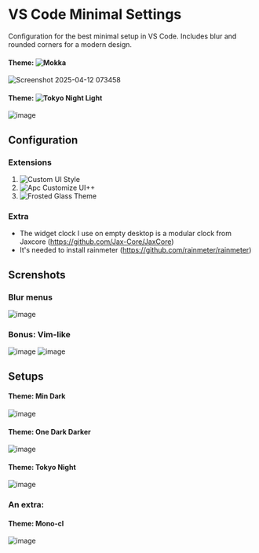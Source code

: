 # VS Code Minimal Settings

Configuration for the best minimal setup in VS Code. Includes blur and rounded corners for a modern design.

#### Theme: ![Mokka](https://marketplace.visualstudio.com/items/?itemName=Demenskiy.mokka)
![Screenshot 2025-04-12 073458](https://github.com/user-attachments/assets/853f08a9-25c2-4eba-965e-092ecf1281c9)

#### Theme: ![Tokyo Night Light](https://marketplace.visualstudio.com/items/?itemName=Demenskiy.mokka)
![image](https://github.com/user-attachments/assets/2d4ad519-6b11-4f6e-984a-7f6d3670aa74)


## Configuration

### Extensions

1. ![Custom UI Style](https://marketplace.visualstudio.com/items/?itemName=subframe7536.custom-ui-style)
2. ![Apc Customize UI++](https://marketplace.visualstudio.com/items/?itemName=drcika.apc-extension) 
3. ![Frosted Glass Theme](https://marketplace.visualstudio.com/items/?itemName=RichardLuo.frosted-glass-theme)

### Extra

- The widget clock I use on empty desktop is a modular clock from Jaxcore (https://github.com/Jax-Core/JaxCore) 
- It's needed to install rainmeter (https://github.com/rainmeter/rainmeter)

## Screnshots


### Blur menus

![image](https://github.com/user-attachments/assets/afebbbd3-0039-4690-aaeb-90a9a7ead120)

### Bonus: Vim-like

![image](https://github.com/user-attachments/assets/e88687bb-8c5a-498d-b967-a21ad29f3ed2)
![image](https://github.com/user-attachments/assets/8f308868-9aa8-4ffb-8060-50f1c641ebd7)

## Setups

#### Theme: Min Dark
![image](https://github.com/user-attachments/assets/0e35e528-dbe2-42f0-9aff-330b347d9ed8)

#### Theme: One Dark Darker
![image](https://github.com/user-attachments/assets/0aaeeeb5-9e95-402c-9b09-33a07d85ed78)

#### Theme: Tokyo Night
![image](https://github.com/user-attachments/assets/14e11a5a-7793-4d93-83c3-ce769e71d64d)

### An extra:

#### Theme: Mono-cl
![image](https://github.com/user-attachments/assets/d5fd5673-cdc7-4b2e-88ca-c8a947208618)


